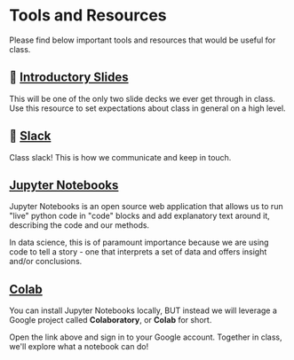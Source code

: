 <!---
{"next":"Intro/environment.md","title":"Tools and Resources"}
-->

# Tools and Resources

Please find below important tools and resources that would be useful for class.

## 🎉 [Introductory Slides](https://mottaquikarim.github.io/rehearsal/public/stage.html?source=o66ry#/)

This will be one of the only two slide decks we ever get through in class. Use this resource to set expectations about class in general on a high level.

## 🎊 [Slack](https://pyth826.slack.com/)

Class slack! This is how we communicate and keep in touch.

## [Jupyter Notebooks](https://jupyter.org/)

Jupyter Notebooks is an open source web application that allows us to run "live" python code in "code" blocks and add explanatory text around it, describing the code and our methods.

In data science, this is of paramount importance because we are using code to tell a story - one that interprets a set of data and offers insight and/or conclusions.

## [Colab](https://colab.research.google.com/notebooks/welcome.ipynb)

You can install Jupyter Notebooks locally, BUT instead we will leverage a Google project called **Colaboratory**, or **Colab** for short.

Open the link above and sign in to your Google account. Together in class, we'll explore what a notebook can do!


<!-- ## 🎈[Live Class Notes](https://mottaquikarim.github.io/autosync/#/course/pydev/0)

Live class notes! Anything I write in my code editor will be beamed here for your convenience! -->
